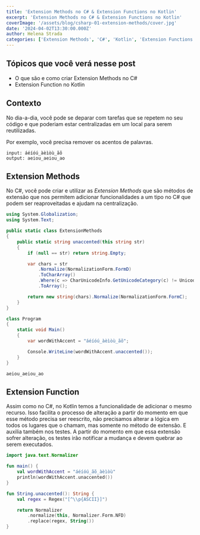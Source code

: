 ```yaml
---
title: 'Extension Methods no C# & Extension Functions no Kotlin'
excerpt: 'Extension Methods no C# & Extension Functions no Kotlin'
coverImage: '/assets/blog/csharp-01-extension-methods/cover.jpg'
date: '2024-04-02T13:30:00.000Z'
author: Helena Strada
categories: ['Extension Methods', 'C#', 'Kotlin', 'Extension Functions']
---
```


## Tópicos que você verá nesse post

- O que são e como criar Extension Methods no C#
- Extension Function no Kotlin

## Contexto

No dia-a-dia, você pode se deparar com tarefas que se repetem no seu código e que poderiam estar centralizadas em um local para serem reutilizadas. 

Por exemplo, você precisa remover os acentos de palavras.

```
input: áéíóú_àèìòù_ãõ
output: aeiou_aeiou_ao
```

## Extension Methods

No C#, você pode criar e utilizar as *Extension Methods* que são métodos de extensão que nos permitem adicionar funcionalidades a um tipo no C# que podem ser reaproveitadas e ajudam na centralização.

```csharp
using System.Globalization;
using System.Text;

public static class ExtensionMethods
{
    public static string unaccented(this string str)
    {
        if (null == str) return string.Empty;

        var chars = str
            .Normalize(NormalizationForm.FormD)
            .ToCharArray()
            .Where(c => CharUnicodeInfo.GetUnicodeCategory(c) != UnicodeCategory.NonSpacingMark)
            .ToArray();

        return new string(chars).Normalize(NormalizationForm.FormC);
    }
}
```

```csharp
class Program
{
    static void Main()
    {
        var wordWithAccent = "áéíóú_àèìòù_ãõ";

        Console.WriteLine(wordWithAccent.unaccented());
    }
}
```

```console
aeiou_aeiou_ao
```

## Extension Function

Assim como no C#, no Kotlin temos a funcionalidade de adicionar o mesmo recurso. Isso facilita o processo de alteração a partir do momento em que esse método precisa ser reescrito, não precisamos alterar a lógica em todos os lugares que o chamam, mas somente no método de extensão.
E auxilia também nos testes. A partir do momento em que essa extensão sofrer alteração, os testes irão notificar a mudança e devem quebrar ao serem executados.

```kotlin
import java.text.Normalizer

fun main() {
    val wordWithAccent = "áéíóú_ãõ_àèìòù"
    println(wordWithAccent.unaccented())
}

fun String.unaccented(): String {
    val regex = Regex("[^\\p{ASCII}]")

    return Normalizer
        .normalize(this, Normalizer.Form.NFD)
        .replace(regex, String())
}
```
